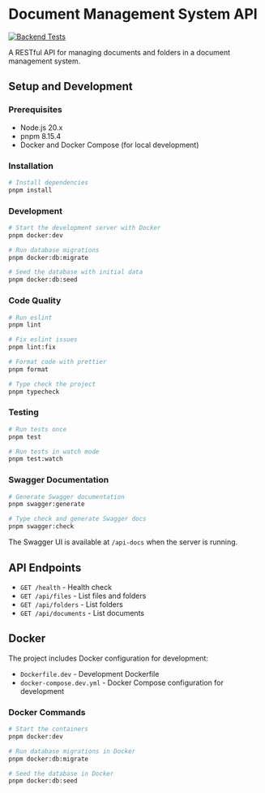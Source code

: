 # Document Management System API

[![Backend Tests](https://github.com/chocnut/v/actions/workflows/backend-test.yml/badge.svg)](https://github.com/chocnut/v/actions/workflows/backend-test.yml)

A RESTful API for managing documents and folders in a document management system.

## Setup and Development

### Prerequisites

- Node.js 20.x
- pnpm 8.15.4
- Docker and Docker Compose (for local development)

### Installation

```bash
# Install dependencies
pnpm install
```

### Development

```bash
# Start the development server with Docker
pnpm docker:dev

# Run database migrations
pnpm docker:db:migrate

# Seed the database with initial data
pnpm docker:db:seed
```

### Code Quality

```bash
# Run eslint
pnpm lint

# Fix eslint issues
pnpm lint:fix

# Format code with prettier
pnpm format

# Type check the project
pnpm typecheck
```

### Testing

```bash
# Run tests once
pnpm test

# Run tests in watch mode
pnpm test:watch
```

### Swagger Documentation

```bash
# Generate Swagger documentation
pnpm swagger:generate

# Type check and generate Swagger docs
pnpm swagger:check
```

The Swagger UI is available at `/api-docs` when the server is running.

## API Endpoints

- `GET /health` - Health check
- `GET /api/files` - List files and folders
- `GET /api/folders` - List folders
- `GET /api/documents` - List documents

## Docker

The project includes Docker configuration for development:

- `Dockerfile.dev` - Development Dockerfile
- `docker-compose.dev.yml` - Docker Compose configuration for development

### Docker Commands

```bash
# Start the containers
pnpm docker:dev

# Run database migrations in Docker
pnpm docker:db:migrate

# Seed the database in Docker
pnpm docker:db:seed
```
